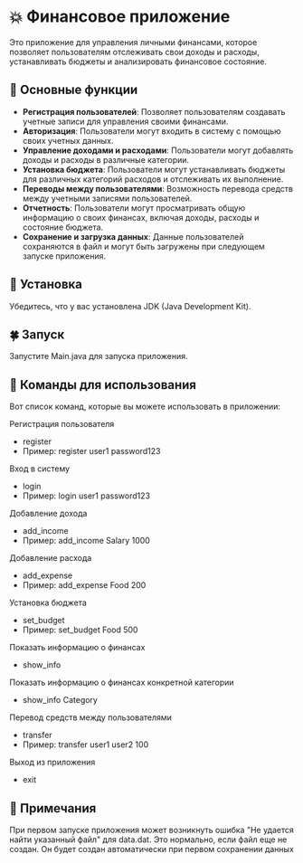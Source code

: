 # 💥 Финансовое приложение

Это приложение для управления личными финансами, которое позволяет пользователям отслеживать свои доходы и расходы, устанавливать бюджеты и анализировать финансовое состояние.

## 💯 Основные функции

- **Регистрация пользователей**: Позволяет пользователям создавать учетные записи для управления своими финансами.
- **Авторизация**: Пользователи могут входить в систему с помощью своих учетных данных.
- **Управление доходами и расходами**: Пользователи могут добавлять доходы и расходы в различные категории.
- **Установка бюджета**: Пользователи могут устанавливать бюджеты для различных категорий расходов и отслеживать их выполнение.
- **Переводы между пользователями**: Возможность перевода средств между учетными записями пользователей.
- **Отчетность**: Пользователи могут просматривать общую информацию о своих финансах, включая доходы, расходы и состояние бюджета.
- **Сохранение и загрузка данных**: Данные пользователей сохраняются в файл и могут быть загружены при следующем запуске приложения.

## 👀 Установка
Убедитесь, что у вас установлена JDK (Java Development Kit).

## 🍀 Запуск

Запустите Main.java для запуска приложения.

## 💬 Команды для использования
Вот список команд, которые вы можете использовать в приложении:

Регистрация пользователя
- register <username> <password>
- Пример: register user1 password123

Вход в систему
- login <username> <password>
- Пример: login user1 password123

Добавление дохода
- add_income <category> <amount>
- Пример: add_income Salary 1000

Добавление расхода
- add_expense <category> <amount>
- Пример: add_expense Food 200

Установка бюджета
- set_budget <category> <amount>
- Пример: set_budget Food 500

Показать информацию о финансах
- show_info

Показать информацию о финансах конкретной категории
- show_info Category

Перевод средств между пользователями
- transfer <fromUsername> <toUsername> <amount>
- Пример: transfer user1 user2 100

Выход из приложения
- exit
## 💢 Примечания

При первом запуске приложения может возникнуть ошибка "Не удается найти указанный файл" для data.dat.
Это нормально, если файл еще не создан. Он будет создан автоматически при первом сохранении данных
